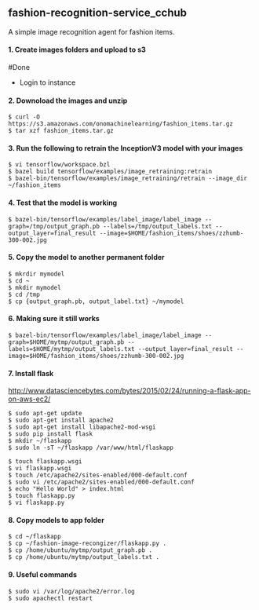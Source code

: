 ## fashion-recognition-service_cchub
A simple image recognition agent for fashion items. 

#### 1. Create images folders and upload to s3
#Done
- Login to instance


#### 2. Downoload the images and unzip
```
$ curl -O https://s3.amazonaws.com/onomachinelearning/fashion_items.tar.gz
$ tar xzf fashion_items.tar.gz 
```

#### 3. Run the following to retrain the InceptionV3 model with your images
```
$ vi tensorflow/workspace.bzl 
$ bazel build tensorflow/examples/image_retraining:retrain
$ bazel-bin/tensorflow/examples/image_retraining/retrain --image_dir ~/fashion_items
```

#### 4. Test that the model is working
```
$ bazel-bin/tensorflow/examples/label_image/label_image --graph=/tmp/output_graph.pb --labels=/tmp/output_labels.txt -- output_layer=final_result --image=$HOME/fashion_items/shoes/zzhumb-300-002.jpg
```

#### 5. Copy the model to another permanent folder
```
$ mkrdir mymodel
$ cd ~
$ mkdir mymodel
$ cd /tmp 
$ cp {output_graph.pb, output_label.txt} ~/mymodel
```

#### 6. Making sure it still works
```
$ bazel-bin/tensorflow/examples/label_image/label_image --graph=$HOME/mytmp/output_graph.pb --labels=$HOME/mytmp/output_labels.txt --output_layer=final_result --image=$HOME/fashion_items/shoes/zzhumb-300-002.jpg
```


#### 7. Install flask
http://www.datasciencebytes.com/bytes/2015/02/24/running-a-flask-app-on-aws-ec2/
```
$ sudo apt-get update
$ sudo apt-get install apache2
$ sudo apt-get install libapache2-mod-wsgi
$ sudo pip install flask
$ mkdir ~/flaskapp
$ sudo ln -sT ~/flaskapp /var/www/html/flaskapp

$ touch flaskapp.wsgi
$ vi flaskapp.wsgi
$ touch /etc/apache2/sites-enabled/000-default.conf
$ sudo vi /etc/apache2/sites-enabled/000-default.conf
$ echo "Hello World" > index.html
$ touch flaskapp.py
$ vi flaskapp.py
```
#### 8. Copy models to app folder
```
$ cd ~/flaskapp
$ cp ~/fashion-image-recongizer/flaskapp.py .
$ cp /home/ubuntu/mytmp/output_graph.pb .
$ cp /home/ubuntu/mytmp/output_labels.txt .
```

#### 9. Useful commands
```
$ sudo vi /var/log/apache2/error.log
$ sudo apachectl restart
```
